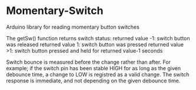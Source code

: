 # Momentary-Switch
Arduino library for reading momentary button switches

   The getSw() function returns switch status:
   returned value -1: switch button was released
   returned value 1: switch button was pressed
   returned value >1: switch button pressed and held for returned value-1 seconds
   
   Switch bounce is measured before the change rather than after. For example; if the switch pin has been
   stable HIGH for as long as the given debounce time, a change to LOW is registred as a valid change.
   The switch response is immediate, and not depending on the given debounce time.

